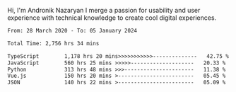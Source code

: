 Hi, I'm Andronik Nazaryan
I merge a passion for usability and user experience with technical knowledge to create cool digital experiences.


<!--START_SECTION:waka-->

```txt
From: 28 March 2020 - To: 05 January 2024

Total Time: 2,756 hrs 34 mins

TypeScript        1,178 hrs 20 mins>>>>>>>>>>>--------------   42.75 %
JavaScript        560 hrs 25 mins >>>>>--------------------   20.33 %
Python            313 hrs 48 mins >>>----------------------   11.38 %
Vue.js            150 hrs 20 mins >------------------------   05.45 %
JSON              140 hrs 22 mins >------------------------   05.09 %
```

<!--END_SECTION:waka-->
